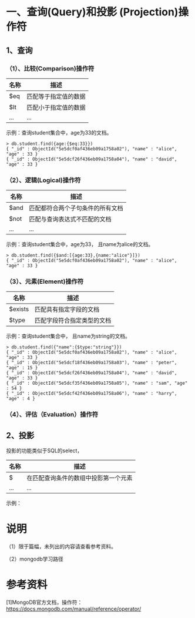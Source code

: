 # 一、查询(Query)和投影 (Projection)操作符

## 1、查询

### （1）、比较(Comparison)操作符

| 名称 | 描述                 |
| ---- | -------------------- |
| $eq  | 匹配等于指定值的数据 |
| $lt  | 匹配小于指定值的数据 |
| ...  | ...                  |

示例：查询student集合中，age为33的文档。

```
> db.student.find({age:{$eq:33}})
{ "_id" : ObjectId("5e5dcf0af436eb09a1758a02"), "name" : "alice", "age" : 33 }
{ "_id" : ObjectId("5e5dcf26f436eb09a1758a04"), "name" : "david", "age" : 33 }
```

### （2）、逻辑(Logical)操作符

| 名称 | 描述                             |
| ---- | -------------------------------- |
| $and | 匹配都符合两个子句条件的所有文档 |
| $not | 匹配与查询表达式不匹配的文档     |
| ...  | ...                              |

示例：查询student集合中，age为33， 且name为alice的文档。

```
> db.student.find({$and:[{age:33},{name:"alice"}]})
{ "_id" : ObjectId("5e5dcf0af436eb09a1758a02"), "name" : "alice", "age" : 33 }
```

### （3）、元素(Element)操作符

| 名称    | 描述                       |
| ------- | -------------------------- |
| $exists | 匹配具有指定字段的文档     |
| $type   | 匹配字段符合指定类型的文档 |

示例：查询student集合中， 且name为string的文档。

```
> db.student.find({"name":{$type:"string"}})
{ "_id" : ObjectId("5e5dcf0af436eb09a1758a02"), "name" : "alice", "age" : 33 }
{ "_id" : ObjectId("5e5dcf18f436eb09a1758a03"), "name" : "peter", "age" : 15 }
{ "_id" : ObjectId("5e5dcf26f436eb09a1758a04"), "name" : "david", "age" : 33 }
{ "_id" : ObjectId("5e5dcf35f436eb09a1758a05"), "name" : "sam", "age" : 54 }
{ "_id" : ObjectId("5e5dcf42f436eb09a1758a06"), "name" : "harry", "age" : 4 }
```

### （4）、评估（Evaluation）操作符

## 2、投影

投影的功能类似于SQL的select，

| 名称 | 描述                                 |
| ---- | ------------------------------------ |
| $    | 在匹配查询条件的数组中投影第一个元素 |
| ...  | ...                                  |

示例：



# 说明

（1）限于篇幅，未列出的内容请查看参考资料。

（2）mongodb学习路径

# 参考资料

[1]MongoDB官方文档，操作符：https://docs.mongodb.com/manual/reference/operator/

